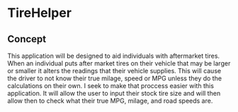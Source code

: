 # TireHelper
 
## Concept
This application will be designed to aid individuals with aftermarket tires. When an individual puts after market tires on their vehicle that may be larger or smaller it alters the readings that their vehicle supplies. This will cause the driver to not know their true milage, speed or MPG unless they do the calculations on their own. I seek to make that proccess easier with this application. It will allow the user to input their stock tire size and will then allow then to check what their true MPG, milage, and road speeds are.
